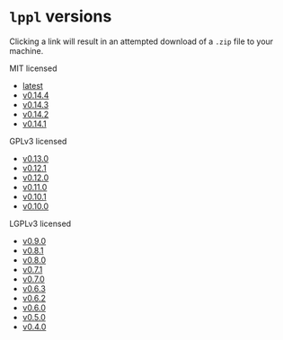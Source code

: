 # `lppl` versions

Clicking a link will result in an attempted download of a `.zip` file to your machine.

MIT licensed
+ [latest](./lppl-vlatest.zip)
+ [v0.14.4](./lppl-v0.14.4.zip)
+ [v0.14.3](./lppl-v0.14.3.zip)
+ [v0.14.2](./lppl-v0.14.2.zip)
+ [v0.14.1](./lppl-v0.14.1.zip)

GPLv3 licensed
+ [v0.13.0](./lppl-v0.13.0.zip)
+ [v0.12.1](./lppl-v0.12.1.zip)
+ [v0.12.0](./lppl-v0.12.0.zip)
+ [v0.11.0](./lppl-v0.11.0.zip)
+ [v0.10.1](./lppl-v0.10.1.zip)
+ [v0.10.0](./lppl-v0.10.0.zip)

LGPLv3 licensed
+ [v0.9.0](./lppl-v0.9.0.zip)
+ [v0.8.1](./lppl-v0.8.1.zip)
+ [v0.8.0](./lppl-v0.8.0.zip)
+ [v0.7.1](./lppl-v0.7.1.zip)
+ [v0.7.0](./lppl-v0.7.0.zip)
+ [v0.6.3](./lppl-v0.6.3.zip)
+ [v0.6.2](./lppl-v0.6.2.zip)
+ [v0.6.0](./lppl-v0.6.0.zip)
+ [v0.5.0](./lppl-v0.5.0.zip)
+ [v0.4.0](./lppl-v0.4.0.zip)
